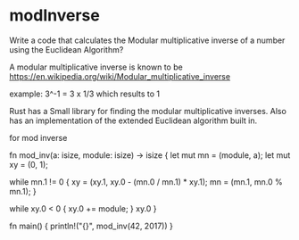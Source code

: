 # modInverse

Write a code that calculates the Modular multiplicative inverse of a number using the Euclidean Algorithm?

A modular multiplicative inverse is known to be https://en.wikipedia.org/wiki/Modular_multiplicative_inverse

example: 3^-1 = 3 x 1/3 which results to 1

Rust has a Small library for finding the modular multiplicative inverses. Also has an implementation of the extended Euclidean algorithm built in.

for mod inverse

fn mod_inv(a: isize, module: isize) -> isize {
  let mut mn = (module, a);
  let mut xy = (0, 1);
 
  while mn.1 != 0 {
    xy = (xy.1, xy.0 - (mn.0 / mn.1) * xy.1);
    mn = (mn.1, mn.0 % mn.1);
  }
 
  while xy.0 < 0 {
    xy.0 += module;
  }
  xy.0
}
 
fn main() {
  println!("{}", mod_inv(42, 2017))
}
